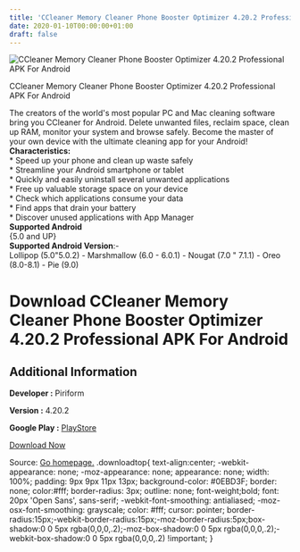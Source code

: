 ```yaml
---
title: 'CCleaner Memory Cleaner Phone Booster Optimizer 4.20.2 Professional APK For Android'
date: 2020-01-10T00:00:00+01:00
draft: false
---
```


![CCleaner Memory Cleaner Phone Booster Optimizer 4.20.2 Professional APK For Android](https://i1.wp.com/apkhome.net/wp-content/uploads/2020/01/CCleaner-Memory-Cleaner-Phone-Booster-Optimizer-4.20.2-Professional.png "CCleaner Memory Cleaner Phone Booster Optimizer 4.20.2 Professional APK For Android")

  

CCleaner Memory Cleaner Phone Booster Optimizer 4.20.2 Professional APK For Android

The creators of the world's most popular PC and Mac cleaning software bring you CCleaner for Android. Delete unwanted files, reclaim space, clean up RAM, monitor your system and browse safely. Become the master of your own device with the ultimate cleaning app for your Android!  
**Characteristics:**  
\* Speed up your phone and clean up waste safely  
\* Streamline your Android smartphone or tablet  
\* Quickly and easily uninstall several unwanted applications  
\* Free up valuable storage space on your device  
\* Check which applications consume your data  
\* Find apps that drain your battery  
\* Discover unused applications with App Manager  
**Supported Android**  
{5.0 and UP}  
**Supported Android Version**:-  
Lollipop (5.0"5.0.2) - Marshmallow (6.0 - 6.0.1) - Nougat (7.0 " 7.1.1) - Oreo (8.0-8.1) - Pie (9.0)

Download CCleaner Memory Cleaner Phone Booster Optimizer 4.20.2 Professional APK For Android
============================================================================================

Additional Information
----------------------

**Developer :** Piriform

**Version :** 4.20.2

**Google Play :** [PlayStore](https://play.google.com/store/apps/details?id=com.piriform.ccleaner)

  

[Download Now](https://store4app.co/post/ccleaner-memory-cleaner-phone-booster-optimizer-4-20-2-professional-apk-for-android_1578597254)

  
Source: [Go homepage.](https://store4app.co/post/ccleaner-memory-cleaner-phone-booster-optimizer-4-20-2-professional-apk-for-android_1578597254) .downloadtop{ text-align:center; -webkit-appearance: none; -moz-appearance: none; appearance: none; width: 100%; padding: 9px 9px 11px 13px; background-color: #0EBD3F; border: none; color:#fff; border-radius: 3px; outline: none; font-weight;bold; font: 20px 'Open Sans', sans-serif; -webkit-font-smoothing: antialiased; -moz-osx-font-smoothing: grayscale; color: #fff; cursor: pointer; border-radius:15px;-webkit-border-radius:15px;-moz-border-radius:5px;box-shadow:0 0 5px rgba(0,0,0,.2);-moz-box-shadow:0 0 5px rgba(0,0,0,.2);-webkit-box-shadow:0 0 5px rgba(0,0,0,.2) !important; }